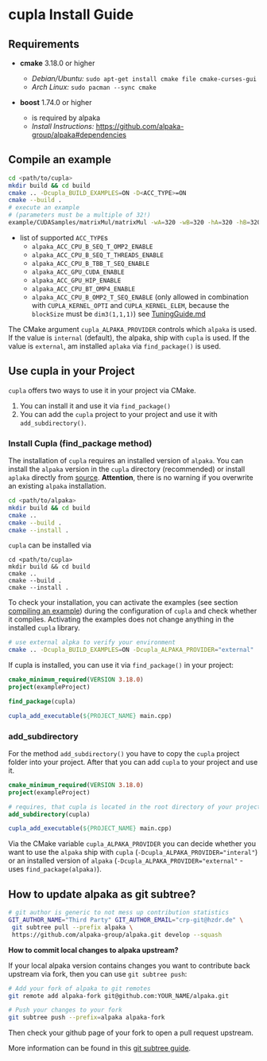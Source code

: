 # cupla Install Guide

## Requirements


- **cmake**  3.18.0 or higher
  - *Debian/Ubuntu:* `sudo apt-get install cmake file cmake-curses-gui`
  - *Arch Linux:* `sudo pacman --sync cmake`

- **boost** 1.74.0 or higher
  - is required by alpaka
  - *Install Instructions:* https://github.com/alpaka-group/alpaka#dependencies

## Compile an example

```bash
cd <path/to/cupla>
mkdir build && cd build
cmake .. -Dcupla_BUILD_EXAMPLES=ON -D<ACC_TYPE>=ON
cmake --build .
# execute an example
# (parameters must be a multiple of 32!)
example/CUDASamples/matrixMul/matrixMul -wA=320 -wB=320 -hA=320 -hB=320
```

- list of supported `ACC_TYPE`s
  - `alpaka_ACC_CPU_B_SEQ_T_OMP2_ENABLE`
  - `alpaka_ACC_CPU_B_SEQ_T_THREADS_ENABLE`
  - `alpaka_ACC_CPU_B_TBB_T_SEQ_ENABLE`
  - `alpaka_ACC_GPU_CUDA_ENABLE`
  - `alpaka_ACC_GPU_HIP_ENABLE`
  - `alpaka_ACC_CPU_BT_OMP4_ENABLE`
  - `alpaka_ACC_CPU_B_OMP2_T_SEQ_ENABLE` (only allowed in combination with
  `CUPLA_KERNEL_OPTI` and `CUPLA_KERNEL_ELEM`, because the `blockSize` must be `dim3(1,1,1)`)
  see [TuningGuide.md](doc/TuningGuide.md)

The CMake argument `cupla_ALPAKA_PROVIDER` controls which `alpaka` is used. If the value is `internal` (default), the alpaka, ship with `cupla` is used. If the value is `external`, am installed `aplaka` via `find_package()` is used.

## Use cupla in your Project

`cupla` offers two ways to use it in your project via CMake.

1. You can install it and use it via `find_package()`
2. You can add the `cupla` project to your project and use it with `add_subdirectory()`.

### Install Cupla (find_package method)

The installation of `cupla` requires an installed version of `alpaka`. You can install the `alpaka` version in the `cupla` directory (recommended) or install `aplaka` directly from [source](https://github.com/alpaka-group/alpaka). **Attention**, there is no warning if you overwrite an existing `alpaka` installation.

```bash
cd <path/to/alpaka>
mkdir build && cd build
cmake ..
cmake --build .
cmake --install .
```

`cupla` can be installed via

```
cd <path/to/cupla>
mkdir build && cd build
cmake ..
cmake --build .
cmake --install .
```

To check your installation, you can activate the examples (see section [compiling an example](https://github.com/alpaka-group/cupla/blob/dev/INSTALL.md#compile-an-example)) during the configuration of `cupla` and check whether it compiles. Activating the examples does not change anything in the installed `cupla` library.

```bash
# use external alpka to verify your environment
cmake .. -Dcupla_BUILD_EXAMPLES=ON -Dcupla_ALPAKA_PROVIDER="external"
```

If cupla is installed, you can use it via `find_package()` in your project:

```cmake
cmake_minimum_required(VERSION 3.18.0)
project(exampleProject)

find_package(cupla)

cupla_add_executable(${PROJECT_NAME} main.cpp)
```

### add_subdirectory

For the method `add_subdirectory()` you have to copy the `cupla` project folder into your project. After that you can add `cupla` to your project and use it.

```cmake
cmake_minimum_required(VERSION 3.18.0)
project(exampleProject)

# requires, that cupla is located in the root directory of your project
add_subdirectory(cupla)

cupla_add_executable(${PROJECT_NAME} main.cpp)
```

Via the CMake variable `cupla_ALPAKA_PROVIDER` you can decide whether you want to use the `alpaka` ship with `cupla` (`-Dcupla_ALPAKA_PROVIDER="interal"`) or an installed version of `alpaka` (`-Dcupla_ALPAKA_PROVIDER="external"` - uses `find_package(alpaka)`).

## How to update alpaka as git subtree?

```zsh
# git author is generic to not mess up contribution statistics
GIT_AUTHOR_NAME="Third Party" GIT_AUTHOR_EMAIL="crp-git@hzdr.de" \
 git subtree pull --prefix alpaka \
 https://github.com/alpaka-group/alpaka.git develop --squash
```

**How to commit local changes to alpaka upstream?**

If your local alpaka version contains changes you want to contribute back upstream via fork, then you can use `git subtree push`:

```zsh
# Add your fork of alpaka to git remotes
git remote add alpaka-fork git@github.com:YOUR_NAME/alpaka.git

# Push your changes to your fork
git subtree push --prefix=alpaka alpaka-fork
```
Then check your github page of your fork to open a pull request upstream.

More information can be found in this [git subtree guide](https://www.atlassian.com/blog/git/alternatives-to-git-submodule-git-subtree).
